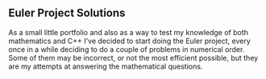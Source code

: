 Euler Project Solutions
-----------------------

As a small little portfolio and also as a way to test my knowledge of both mathematics and C++ I've decided to start doing the Euler project, every once in a while deciding to do a couple of problems in numerical order. Some of them may be incorrect, or not the most efficient possible, but they are my attempts at answering the mathematical questions.